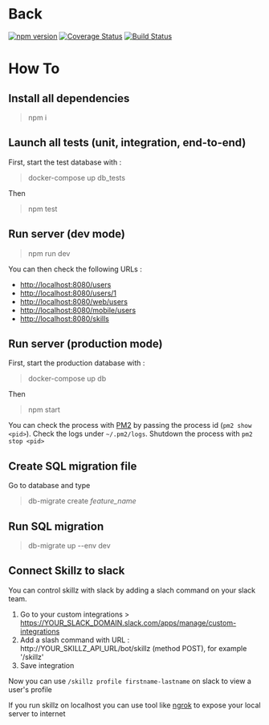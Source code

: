 # Back

[![npm version](https://badge.fury.io/js/npm.svg)](https://badge.fury.io/js/npm) [![Coverage Status](https://coveralls.io/repos/github/xebia-france/xskillz-v2/badge.svg?branch=master)](https://coveralls.io/github/xebia-france/xskillz-v2?branch=master) [![Build Status](https://travis-ci.org/xebia-france/xskillz-v2.svg?branch=master)](https://travis-ci.org/xebia-france/xskillz-v2)

# How To

## Install all dependencies

>npm i

## Launch all tests (unit, integration, end-to-end)

First, start the test database with :

>docker-compose up db_tests 

Then

>npm test

## Run server (dev mode)

>npm run dev

You can then check the following URLs :

* [http://localhost:8080/users]()
* [http://localhost:8080/users/1]()
* [http://localhost:8080/web/users]()
* [http://localhost:8080/mobile/users]()
* [http://localhost:8080/skills]()

## Run server (production mode)

First, start the production database with :

>docker-compose up db 

Then

>npm start

You can check the process with [PM2](http://pm2.keymetrics.io/) by passing the process id (`pm2 show <pid>`). Check the logs under  `~/.pm2/logs`. Shutdown the process with `pm2 stop <pid>`


## Create SQL migration file

Go to database and type

>db-migrate create *feature_name*

## Run SQL migration

>db-migrate up --env dev

## Connect Skillz to slack

You can control skillz with slack  by adding a slach command on your slack team.

1. Go to your custom integrations > https://YOUR_SLACK_DOMAIN.slack.com/apps/manage/custom-integrations
2. Add a slash command with URL : http://YOUR_SKILLZ_API_URL/bot/skillz (method POST), for example '/skillz'
3. Save integration

Now you can use ```/skillz profile firstname-lastname``` on slack to view a user's profile

If you run skillz on localhost you can use tool like [ngrok](https://ngrok.com) to expose your local server to internet 

